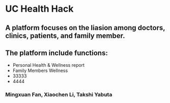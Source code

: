 # UC Health Hack 

## A platform focuses on the liasion among doctors, clinics, patients, and family member.


## The platform include functions:
* Personal Health & Wellness report
* Family Members Wellness
* 33333
* 4444


### Mingxuan Fan, Xiaochen Li, Takshi Yabuta 
